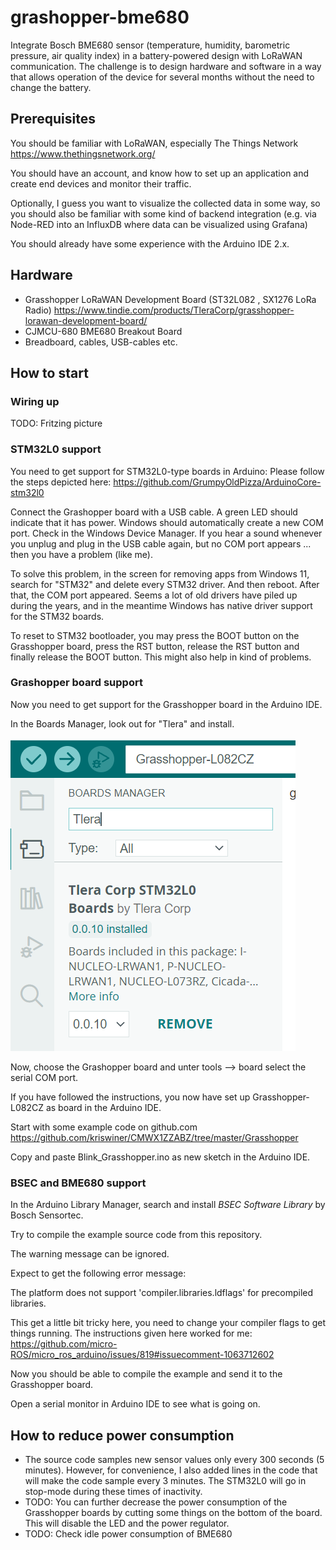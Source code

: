 # grashopper-bme680
Integrate Bosch BME680 sensor (temperature, humidity, barometric pressure, air quality index) in a battery-powered design with LoRaWAN communication. The challenge is to design hardware and software in a way that allows operation of the device for several months without the need to change the battery.

## Prerequisites

You should be familiar with LoRaWAN, especially The Things Network
https://www.thethingsnetwork.org/ 

You should have an account, and know how to set up an application and create
end devices and monitor their traffic.

Optionally, I guess you want to visualize the collected data in some way, 
so you should also be familiar with some kind of backend integration
(e.g. via Node-RED into an InfluxDB where data can be visualized using Grafana)

You should already have some experience with the Arduino IDE 2.x.

## Hardware

* Grasshopper LoRaWAN Development Board (ST32L082 , SX1276 LoRa Radio)
  https://www.tindie.com/products/TleraCorp/grasshopper-lorawan-development-board/
* CJMCU-680 BME680 Breakout Board
* Breadboard, cables, USB-cables etc.

## How to start

### Wiring up

TODO: Fritzing picture 

### STM32L0 support
You need to get support for STM32L0-type boards in Arduino: Please follow the steps depicted here: https://github.com/GrumpyOldPizza/ArduinoCore-stm32l0

Connect the Grashopper board with a USB cable. A green LED should indicate that it has power. Windows should automatically create a new COM port. Check in the Windows Device Manager. If you hear a sound whenever you unplug and plug in the USB cable again, but no COM port appears ... then you have a problem (like me).

To solve this problem, in the screen for removing apps from Windows 11, search for "STM32" and delete every STM32 driver. And then reboot. After that, the COM port appeared. Seems a lot of old drivers have piled up during the years, and in the meantime Windows has native driver support for the STM32 boards.

To reset to STM32 bootloader, you may press the BOOT button on the Grasshopper board, press the RST button, release the RST button and finally release the BOOT button. This might also help in kind of problems.

### Grashopper board support
Now you need to get support for the Grasshopper board in the Arduino IDE.

In the Boards Manager, look out for "Tlera" and install.

![Bords Manager](media/boards-manager.png)

Now, choose the Grashopper board and unter tools --> board select the serial COM port.

If you have followed the instructions, you now have set up Grasshopper-L082CZ as board in the Arduino IDE.

Start with some example code on github.com https://github.com/kriswiner/CMWX1ZZABZ/tree/master/Grasshopper

Copy and paste Blink_Grasshopper.ino as new sketch in the Arduino IDE.

### BSEC and BME680 support

In the Arduino Library Manager, search and install *BSEC Software Library* by Bosch Sensortec.

Try to compile the example source code from this repository.

The warning message can be ignored.

Expect to get the following error message:

The platform does not support 'compiler.libraries.ldflags' for precompiled libraries.

This get a little bit tricky here, you need to change your compiler flags to get things running. The instructions given here worked for me: https://github.com/micro-ROS/micro_ros_arduino/issues/819#issuecomment-1063712602

Now you should be able to compile the example and send it to the Grasshopper board. 

Open a serial monitor in Arduino IDE to see what is going on.

## How to reduce power consumption

* The source code samples new sensor values only every 300 seconds (5 minutes). However, for convenience, I also added lines in the code that will make the code sample every 3 minutes. The STM32L0 will go in stop-mode during these times of inactivity.
* TODO: You can further decrease the power consumption of the Grasshopper boards by cutting some things on the bottom of the board. This will disable the LED and the power regulator.
* TODO: Check idle power consumption of BME680
